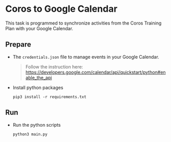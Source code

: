 # Coros to Google Calendar

This task is programmed to synchronize activities from the Coros Training Plan with your Google Calendar.

## Prepare

* The `credentials.json` file to manage events in your Google Calendar.
  > Follow the instruction here: https://developers.google.com/calendar/api/quickstart/python#enable_the_api

* Install python packages
  ```
  pip3 install -r requirements.txt
  ```

## Run

* Run the python scripts
  ```
  python3 main.py
  ```
